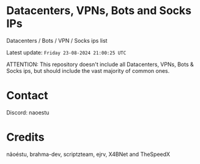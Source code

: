 # Datacenters, VPNs, Bots and Socks IPs
 
Datacenters / Bots / VPN / Socks ips list

Latest update: `Friday 23-08-2024 21:00:25 UTC` 

ATTENTION: This repository doesn't include all Datacenters, VPNs, Bots & Socks ips, 
but should include the vast majority of common ones.

# Contact
Discord: naoestu

# Credits
nãoéstu, brahma-dev, scriptzteam, ejrv, X4BNet and TheSpeedX
